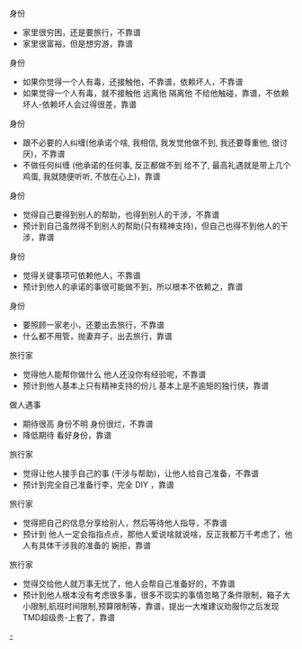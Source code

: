
身份
- 家里很穷困，还是要旅行，不靠谱
- 家里很富裕，但是想穷游，靠谱

身份
- 如果你觉得一个人有毒，还接触他，不靠谱，依赖坏人，不靠谱
- 如果觉得一个人有毒，就不接触他 远离他 隔离他 不给他触碰，靠谱，不依赖坏人-依赖坏人会过得很差，靠谱

身份
- 跟不必要的人纠缠(他承诺个啥, 我相信, 我发觉他做不到, 我还要尊重他, 很讨厌)，不靠谱
- 不做任何纠缠 (他承诺的任何事, 反正都做不到 给不了, 最高礼遇就是带上几个鸡蛋, 我就随便听听, 不放在心上)，靠谱

身份
- 觉得自己要得到别人的帮助，也得到别人的干涉，不靠谱
- 预计到自己虽然得不到别人的帮助(只有精神支持)，但自己也得不到他人的干涉，靠谱

身份
- 觉得关键事项可依赖他人，不靠谱
- 预计到他人的承诺的事很可能做不到，所以根本不依赖之，靠谱

身份
- 要照顾一家老小，还要出去旅行，不靠谱
- 什么都不用管，抛妻弃子，出去旅行，靠谱

旅行家
- 觉得他人能帮你做什么 他人还没你有经验呢，不靠谱
- 预计到他人基本上只有精神支持的份儿 基本上是不逾矩的独行侠，靠谱

做人遇事
- 期待很高 身份不明 身份很烂，不靠谱
- 降低期待 看好身份，靠谱

旅行家
- 觉得让他人接手自己的事 (干涉与帮助)，让他人给自己准备，不靠谱
- 预计到完全自己准备行李，完全 DIY ，靠谱

旅行家
- 觉得把自己的信息分享给别人，然后等待他人指导，不靠谱
- 预计到 他人一定会指指点点，那他人爱说啥就说啥，反正我都万千考虑了，他人有具体干涉我的准备的 婉拒，靠谱

旅行家
- 觉得交给他人就万事无忧了，他人会帮自己准备好的，不靠谱
- 预计到他人根本没有考虑很多事，很多不现实的事情忽略了条件限制，箱子大小限制,航班时间限制,预算限制等，靠谱，提出一大堆建议劝服你之后发现TMD超级贵-上套了，靠谱




[-](https://github.com/7900ms/000nottheater_deserted_systemlibrary/blob/master/supplementary/slang-不要老想着花了钱haoxiang就是别人的事情了.md#没有旅行家精神的)

